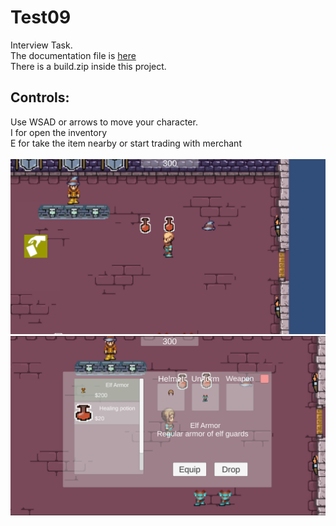 # Test09
Interview Task.
</br>
The documentation file is [here](https://github.com/Ekcof/Test09/blob/main/Documentation%20for%20Interview%20Task.pdf) </br>
There is a build.zip inside this project.</br>
## Controls:</br>
Use WSAD or arrows to move your character.</br>
I for open the inventory</br>
E for take the item nearby or start trading with merchant</br>
</br>
![image_url](https://github.com/Ekcof/Test09/blob/main/screenShot1.png)
![image_url](https://github.com/Ekcof/Test09/blob/main/screenShot2.png)

